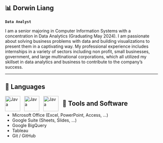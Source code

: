 ## 📊 Dorwin Liang 

**`Data Analyst`**

I am a senior majoring in Computer Information Systems with a concentration in Data Analytics (Graduating May 2024). I am passionate about solving business problems with data and building visualizations to present them in a captivating way. My professional experience includes internships in a variety of sectors including non profit, small businesses, government, and large multinational corporations, which all utilized my skillset in data analytics and business to contribute to the company’s success. 

---

## 🧰 Languages

<img align="left" alt="Java" width="50px" style="padding-right:10px" src="https://cdn.jsdelivr.net/gh/devicons/devicon@latest/icons/python/python-original.svg" />
<img align="left" alt="Java" width="50px" style="padding-right:10px" src="https://cdn.jsdelivr.net/gh/devicons/devicon@latest/icons/r/r-original.svg" />
<img align="left" alt="Java" width="50px" style="padding-right:10px" src="https://cdn.jsdelivr.net/gh/devicons/devicon@latest/icons/azuresqldatabase/azuresqldatabase-original.svg" />

## 🧰 Tools and Software
- Microsoft Office (Excel, PowerPoint, Access, ...)
- Google Suite (Sheets, Slides, ...)
- Google BigQuery
- Tableau
- Git / GitHub
          
<!--
**dorwinl3894/dorwinl3894** is a ✨ _special_ ✨ repository because its `README.md` (this file) appears on your GitHub profile.

Here are some ideas to get you started:

- 🔭 I’m currently working on ...
- 🌱 I’m currently learning ...
- 👯 I’m looking to collaborate on ...
- 🤔 I’m looking for help with ...
- 💬 Ask me about ...
- 📫 How to reach me: ...
- 😄 Pronouns: ...
- ⚡ Fun fact: ...
-->
